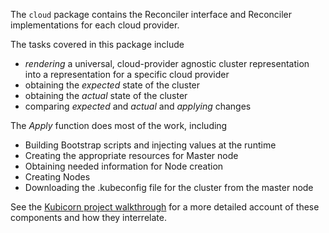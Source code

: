 The `cloud` package contains the Reconciler interface and Reconciler implementations for each cloud provider.

The tasks covered in this package include

* *rendering* a universal, cloud-provider agnostic cluster representation into a representation for a specific cloud provider
* obtaining the *expected* state of the cluster
* obtaining the *actual* state of the cluster
* comparing *expected* and *actual* and *applying* changes

The *Apply* function does most of the work, including

* Building Bootstrap scripts and injecting values at the runtime
* Creating the appropriate resources for Master node
* Obtaining needed information for Node creation
* Creating Nodes
* Downloading the .kubeconfig file for the cluster from the master node

See the [Kubicorn project walkthrough](http://kubicorn.io/documentation/readme.html) for a more detailed account of these components and how they interrelate.

